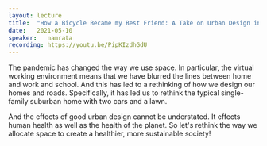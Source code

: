 ```yaml
---
layout: lecture
title:  "How a Bicycle Became my Best Friend: A Take on Urban Design in a Pandemic"
date:   2021-05-10
speaker:   namrata
recording: https://youtu.be/PipKIzdhGdU
---
```


The pandemic has changed the way we use space. In particular, the virtual
working environment means that we have blurred the lines between home and work
and school. And this has led to a rethinking of how we design our homes and
roads. Specifically, it has led us to rethink the typical single-family suburban
home with two cars and a lawn. 

And the effects of good urban design cannot be understated. It effects human
health as well as the health of the planet. So let's rethink the way we allocate
space to create a healthier, more sustainable society!
